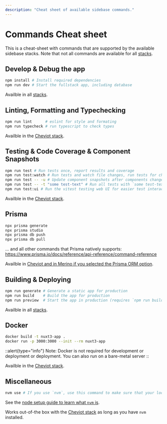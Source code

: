 ```yaml
---
description: "Cheat sheet of available sidebase commands."
---
```

# Commands Cheat sheet

This is a cheat-sheet with commands that are supported by the available sidebase stacks. Note that not all commands are available for all [stacks](/sidebase/welcome/stacks).

## Develop & Debug the app

```sh
npm install # Install required dependencies
npm run dev # Start the fullstack app, including database
```

Availble in all [stacks](/sidebase/welcome/stacks).

## Linting, Formatting and Typechecking

```sh
npm run lint      # eslint for style and formating
npm run typecheck # run typescript to check types
```

Availble in the [Cheviot stack](/sidebase/welcome/stacks).

## Testing & Code Coverage & Component Snapshots

```sh
npm run test # Run tests once, report results and coverage
npm run test:watch # Run tests and watch file changes, run tests for changed files
npm run test -- -u # Update component snapshots after components changed
npm run test -- -t "some test-text" # Run all tests with `some test-text` in their `test(...)` description
npm run test:ui # Run the vitest testing web UI for easier test interaction
```

Availble in the [Cheviot stack](/sidebase/welcome/stacks).

## Prisma

```sh
npx prisma generate
npx prisma studio
npx prisma db push
npx prisma db pull
```

... and all other commands that Prisma natively supports: https://www.prisma.io/docs/reference/api-reference/command-reference

Availble in [Cheviot and in Merino if you selected the Prisma ORM option](/sidebase/welcome/stacks).


## Building & Deploying

```sh
npm run generate # Generate a static app for production
npm run build    # Build the app for production
npm run preview  # Start the app in production (requires `npm run build` beforehand)
```

Availble in all [stacks](/sidebase/welcome/stacks).

## Docker

```sh
docker build -t nuxt3-app .
docker run -p 3000:3000 --init --rm nuxt3-app
```
::alert{type="info"}
Note: Docker is not required for development or deployment or deployment. You can also run on a bare-metal server
::

Availble in the [Cheviot stack](/sidebase/welcome/stacks).

## Miscellaneous

```sh
nvm use # If you use `nvm`, use this command to make sure that your local environment uses the correct, required node version
```

See the [node setup guide to learn what `nvm` is](/sidebase/resources/coding-setup).

Works out-of-the box with the [Cheviot stack](/sidebase/welcome/stacks) as long as you have `nvm` installed.
